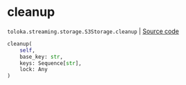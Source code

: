 # cleanup
`toloka.streaming.storage.S3Storage.cleanup` | [Source code](https://github.com/Toloka/toloka-kit/blob/v1.2.3/src/streaming/storage.py#L244)

```python
cleanup(
    self,
    base_key: str,
    keys: Sequence[str],
    lock: Any
)
```

